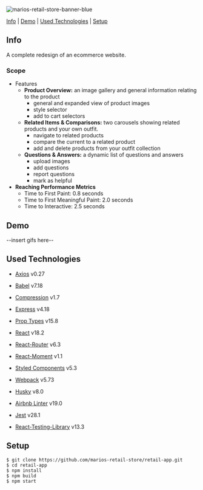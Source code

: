 ![marios-retail-store-banner-blue](https://user-images.githubusercontent.com/101947579/180874633-ce7a1835-9e03-4ed7-9cc7-771b02e5b55b.png)

[Info](#info) | [Demo](#demo) | [Used Technologies](#used-technologies) | [Setup](#setup)
## Info
A complete redesign of an ecommerce website.

### Scope
- Features
  - **Product Overview:** an image gallery and general information relating to the product
    - general and expanded view of product images
    - style selector
    - add to cart selectors
  - **Related Items & Comparisons:** two carousels showing related products and your own outfit.
    - navigate to related products
    - compare the current to a related product
    - add and delete products from your outfit collection
  - **Questions & Answers:** a dynamic list of questions and answers
    - upload images
    - add questions
    - report questions
    - mark as helpful
- **Reaching Performance Metrics**
  - Time to First Paint: 0.8 seconds
  - Time to First Meaningful Paint: 2.0 seconds
  - Time to Interactive: 2.5 seconds

## Demo

--insert gifs here--


## Used Technologies
- [Axios](https://axios-http.com/) v0.27
- [Babel](https://www.npmjs.com/package/@babel/preset-react) v7.18
- [Compression](https://www.npmjs.com/package/compression) v1.7
- [Express](http://expressjs.com/) v4.18
- [Prop Types](https://www.npmjs.com/package/prop-types) v15.8
- [React](https://reactjs.org/) v18.2
- [React-Router](https://reactrouter.com/) v6.3
- [React-Moment](https://www.npmjs.com/package/react-moment) v1.1
- [Styled Components](https://styled-components.com/) v5.3
- [Webpack](https://webpack.js.org/) v5.73

- [Husky](https://www.npmjs.com/package/husky) v8.0
- [Airbnb Linter](https://www.npmjs.com/package/eslint-config-airbnb) v19.0

- [Jest](https://jestjs.io/) v28.1
- [React-Testing-Library](https://testing-library.com/docs/react-testing-library/intro)  v13.3

## Setup

```
$ git clone https://github.com/marios-retail-store/retail-app.git
$ cd retail-app
$ npm install
$ npm build
$ npm start
```
